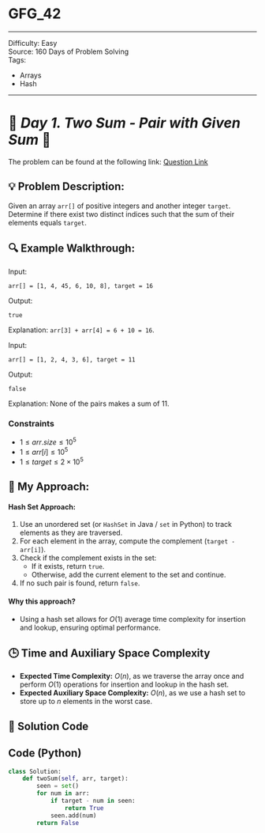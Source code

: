 # GFG_42
---
Difficulty: Easy  
Source: 160 Days of Problem Solving  
Tags:
  - Arrays
  - Hash
---

# 🚀 _Day 1. Two Sum - Pair with Given Sum_ 🧠

The problem can be found at the following link: [Question Link](https://www.geeksforgeeks.org/batch/gfg-160-problems/track/hashing-gfg-160/problem/key-pair5616)

## 💡 **Problem Description:**

Given an array `arr[]` of positive integers and another integer `target`. Determine if there exist two distinct indices such that the sum of their elements equals `target`.

## 🔍 **Example Walkthrough:**

Input:
```
arr[] = [1, 4, 45, 6, 10, 8], target = 16
```
Output:
```
true
```
Explanation: `arr[3] + arr[4] = 6 + 10 = 16`.

Input:
```
arr[] = [1, 2, 4, 3, 6], target = 11
```
Output:
```
false
```
Explanation: None of the pairs makes a sum of 11.

### Constraints
- $1 \leq arr.size \leq 10^5$
- $1 \leq arr[i] \leq 10^5$
- $1 \leq target \leq 2 \times 10^5$



## 🎯 **My Approach:**

#### Hash Set Approach:
1. Use an unordered set (or `HashSet` in Java / `set` in Python) to track elements as they are traversed.
2. For each element in the array, compute the complement (`target - arr[i]`).
3. Check if the complement exists in the set:
   - If it exists, return `true`.
   - Otherwise, add the current element to the set and continue.
4. If no such pair is found, return `false`.

#### Why this approach?
- Using a hash set allows for $O(1)$ average time complexity for insertion and lookup, ensuring optimal performance.

## 🕒 **Time and Auxiliary Space Complexity** 

- **Expected Time Complexity:** $O(n)$, as we traverse the array once and perform $O(1)$ operations for insertion and lookup in the hash set.
- **Expected Auxiliary Space Complexity:** $O(n)$, as we use a hash set to store up to $n$ elements in the worst case.

## 📝 **Solution Code**
## Code (Python)

```python
class Solution:
    def twoSum(self, arr, target):
        seen = set()
        for num in arr:
            if target - num in seen:
                return True
            seen.add(num)
        return False
```
